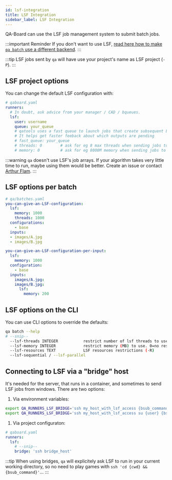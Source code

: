 ```yaml
---
id: lsf-integration
title: LSF Integration
sidebar_label: LSF Integration
---
```


QA-Board can use the LSF job management system to submit batch jobs.

:::important Reminder
If you don't want to use LSF, [read here how to make `qa batch` use a different backend](using-the-qa-cli#batch-runners).
:::

:::tip
LSF jobs sent by `qa` will have use your project's name as LSF project (`-P`).
:::

## LSF project options
You can change the default LSF configuration with:

```yaml
# qaboard.yaml
runners:
  # In doubt, ask advice from your manager / CAD / bqueues.
  lsf:
    user: username
    queue: your_queue
    # qatools uses a fast queue to launch jobs that create subsequent LSF jobs
    # It helps get faster feeback about which outputs are pending
    # fast_queue: your_queue
    # threads: 0        # ask for eg 8 max threads when sending jobs to LSF (0=default)
    # memory: 0         # ask for eg 8000M memory when sending jobs to LSF (0=default)
```

:::warning
`qa` doesn't use LSF's job arrays. If your algorithm takes very little time to run, maybe using them would be better. Create an issue or contact [Arthur Flam](mailto:arthur.flam@samsung.com). 
:::

## LSF options per batch

```yaml {3-5}
# qa/batches.yaml
you-can-give-an-LSF-configuration:
  lsf:
    memory: 1000
    threads: 1000
  configurations:
    - base
  inputs:
  - images/A.jpg
  - images/B.jpg
```

```yaml {2-3,8-10}
you-can-give-an-LSF-configuration-per-input:
  lsf:
    memory: 1000
  configuration:
    - base
  inputs:
    images/A.jpg:
    images/B.jpg:
      lsf:
        memory: 200
```

## LSF options on the CLI
You can use CLI options to override the defaults:

```bash
qa batch --help
# --snip--
  --lsf-threads INTEGER           restrict number of lsf threads to use. 0=no restriction
  --lsf-memory INTEGER            restrict memory (MB) to use. 0=no restriction
  --lsf-resources TEXT            LSF resources restrictions (-R)
  --lsf-sequential / --lsf-parallel
```

## Connecting to LSF via a "bridge" host
It's needed for the server, that runs in a container, and sometimes to send LSF jobs from windows. There are two options:

1. Via environment variables:
```bash
export QA_RUNNERS_LSF_BRIDGE='ssh my_host_with_lsf_access {bsub_command}'
export QA_RUNNERS_LSF_BRIDGE='ssh my_host_with_lsf_access su {user} {bsub_command}'
```

1. Via project configuraton:
```yaml {5}
# qaboard.yaml
runners:
  lsf:
    # --snip--
    bridge: 'ssh bridge_host'
```

:::tip
When using bridges, `qa` will explicitely ask LSF to run in your current working directory, so no need to play games with `ssh 'cd {cwd} && {bsub_command}'`...
:::